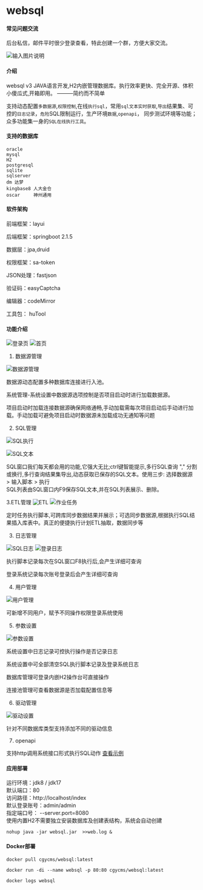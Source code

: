 # websql

#### 常见问题交流

后台私信，邮件平时很少登录查看，特此创建一个群，方便大家交流。

![输入图片说明](https://foruda.gitee.com/images/1674874677305767312/2d168845_1509614.png)

#### 介绍

websql v3 JAVA语言开发,H2内嵌管理数据库。执行效率更快、完全开源、体积小傻瓜式,开箱即用。 ———简约而不简单

支持动态配置`多数据源`,`权限控制`,在线`执行sql`，常用`sql文本实时获取`,`导出`结果集、可控的`日志记录`，`危险`SQL限制运行，生产环境`数据`,`openapi`，
同步测试环境等功能；众多功能集一身的`SQL在线执行工具`。

#### 支持的数据库

    oracle
    mysql
    H2
    postgresql
    sqlite
    sqlserver
    dm 达梦
    kingbase8 人大金仓
    oscar     神州通用

#### 软件架构

前端框架：layui

后端框架：springboot 2.1.5

数据层：jpa,druid

权限框架：sa-token

JSON处理：fastjson

验证码：easyCaptcha

编辑器：codeMirror

工具包： huTool

#### 功能介绍

![登录页](https://foruda.gitee.com/images/1691402713565081017/1660e955_1509614.png "登录页")
![首页](https://foruda.gitee.com/images/1691402776952802962/a239856a_1509614.png "首页")

1. 数据源管理

![数据源管理](https://foruda.gitee.com/images/1691402817433211812/1adf327c_1509614.png "数据源管理")

数据源动态配置多种数据库连接进行入池。

系统管理-系统设置中数据源选项控制是否项目启动时进行加载数据源。

项目启动时加载连接数据源确保网络通畅,手动加载需每次项目启动后手动进行加载。手动加载可避免项目启动时数据源未加载成功无通知等问题

2. SQL管理

![SQL执行](https://foruda.gitee.com/images/1691402910993783640/880384b4_1509614.png "SQL执行")

![SQL文本](https://foruda.gitee.com/images/1691402970076842620/2a3bfc13_1509614.png "SQL文本")

SQL窗口我们每天都会用的功能,它强大无比;ctrl键智能提示,多行SQL查询 ","
分割或换行,多行查询结果集导出,动态获取已保存的SQL文本。使用三步: 选择数据源 > 输入脚本 > 执行  
SQL列表由SQL窗口内F9保存SQL文本,并在SQL列表展示、删除。

3.ETL管理
![ETL](https://foruda.gitee.com/images/1691403029285250547/70a86db3_1509614.png "ETL")
![作业任务](https://foruda.gitee.com/images/1691403222695321116/656f4def_1509614.png "作业任务")

定时任务执行脚本,可跨库同步数据结果并展示；可选同步数据源,根据执行SQL结果插入库表中。真正的便捷执行计划ETL抽取，数据同步等

3. 日志管理

![SQL日志](https://foruda.gitee.com/images/1691403288265388238/47751afe_1509614.png "SQL日志")
![登录日志](https://foruda.gitee.com/images/1691403327768784930/1cc8c82d_1509614.png "登录日志")

执行脚本记录每次在SQL窗口F8执行后,会产生详细可查询

登录系统记录每次账号登录后会产生详细可查询



4. 用户管理

![用户管理](https://foruda.gitee.com/images/1691403417331976051/68b538d6_1509614.png "用户管理")

可新增不同用户，赋予不同操作权限登录系统使用


5. 参数设置

![参数设置](https://foruda.gitee.com/images/1691403486151708385/822eef90_1509614.png "参数设置")

系统设置中日志记录可控执行操作是否记录日志

系统设置中可全部清空SQL执行脚本记录及登录系统日志

数据库管理可登录内嵌H2操作台可直接操作

连接池管理可查看数据源是否加载配置信息等

6. 驱动管理

![驱动设置](https://foruda.gitee.com/images/1691403564521878212/433f7e0b_1509614.png "驱动设置")

针对不同数据库类型支持添加不同的驱动信息

7. openapi

支持http调用系统接口形式执行SQL动作 <a href='https://gitee.com/boy_0214/websql/wikis/openapi'>查看示例</a>



#### 应用部署

运行环境：jdk8 / jdk17  
默认端口：80  
访问路径：http://localhost/index  
默认登录账号：admin/admin  
指定端口号： --server.port=8080  
使用内置H2不需要独立安装数据库及创建表结构，系统会自动创建

    nohup java -jar websql.jar  >>web.log &

#### Docker部署

    docker pull cgycms/websql:latest
    
    docker run -di --name websql -p 80:80 cgycms/websql:latest
    
    docker logs websql
